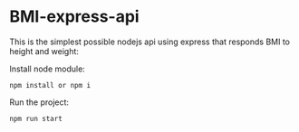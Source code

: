 # BMI-express-api

This is the simplest possible nodejs api using express that responds BMI to height and weight: 

Install node module:
```
npm install or npm i
```

Run the project:
```
npm run start
```


